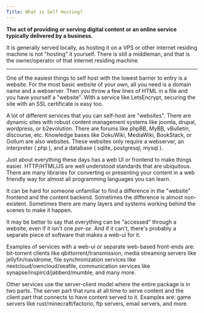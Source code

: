 ```yaml
---
Title: What is Self Hosting?
---
```


**The act of providing or serving digital content or an online service typically delivered by a business.**

It is generally served locally, as hosting it on a VPS or other internet residing machine is not "hosting" it yourself. There is still a middleman, and that is the owner/operator of that internet residing machine.

---

One of the easiest things to self host with the lowest barrier to entry is a website. For the most basic website of your own, all you need is a domain name and a webserver. Then you throw a few lines of HTML in a file and you have yourself a "website". With a service like LetsEncrypt, securing the site with an SSL certificate is easy too.

A lot of different services that you can self-host are "websites". There are dynamic sites with robust content management systems like joomla, drupal, wordpress, or b2evolution. There are forums like phpBB, MyBB, vBulletin, discourse, etc. Knowledge bases like DokuWiki, MediaWiki, BookStack, or Gollum are also websites. These websites only require a webserver, an interpreter ( php ), and a database ( sqlite, postgresql, mysql ).

Just about everything these days has a web UI or frontend to make things easier. HTTP/HTML/JS are well understood standards that are ubiquitous. There are many libraries for converting or presenting your content in a web friendly way for almost all programming languages you can learn.

It can be hard for someone unfamiliar to find a difference in the "website" frontend and the content backend. Sometimes the difference is almost non-existent. Sometimes there are many layers and systems working behind the scenes to make it happen.

It may be better to say that everything can be "accessed" through a website, even if it isn't one *per-se*. And if it can't, there's probably a separate piece of software that makes a web-ui for it.

Examples of services with a web-ui or separate web-based front-ends are: bit-torrent clients like qbittorrent/transmission, media streaming servers like jellyfin/navidrome, file synchronization services like nextcloud/owncloud/seafile, communication services like synapse/inspircd/jabberd/mumble, and many more.

Other services use the server-client model where the entire package is in two parts. The server part that runs at all time to serve content and the client part that connects to have content served to it. Examples are: game servers like rust/minecraft/factorio, ftp servers, email servers, and more.
